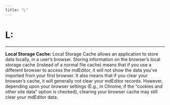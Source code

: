 ```yaml
---
title: "L"
---
```


# **L:** 
___

**Local Storage Cache:**
Local Storage Cache allows an application to store data locally, in a user’s browser. 
Storing information on the browser’s local storage cache (instead of a normal file cache) means that if you use a 
different browser to access the mdEditor, it will not show the data you’ve imported from your first browser. 
It also means that if you clear your browser’s cache, it will generally not clear your mdEditor records. 
However, depending upon your browser settings (E.g., in Chrome, if the “cookies and other site data” option is checked), 
clearing your browser cache may still clear your mdEditor data.
